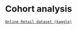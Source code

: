 # Cohort analysis

[`Online Retail dataset (kaggle)`](https://www.kaggle.com/code/ahmetokanyilmaz/cohort-analysis-with-python)
